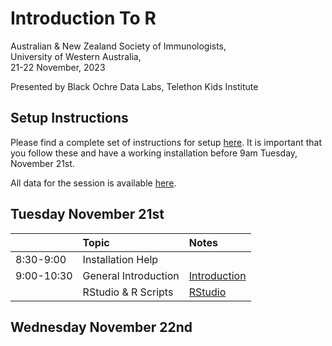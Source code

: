 # Introduction To R

Australian & New Zealand Society of Immunologists,  
University of Western Australia,  
21-22 November, 2023

Presented by Black Ochre Data Labs, Telethon Kids Institute

## Setup Instructions

Please find a complete set of instructions for setup [here](installation.html).
It is important that you follow these and have a working installation before 9am Tuesday, November 21st.

All data for the session is available [here](data.zip).

## Tuesday November 21st

|     | Topic | Notes |
|:--- |:----- |:----- |
| 8:30-9:00 | Installation Help |    |
| 9:00-10:30 | General Introduction | [Introduction](intro.html) |
|            | RStudio & R Scripts | [RStudio](rstudio.html) |


## Wednesday November 22nd